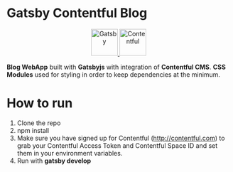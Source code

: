 # Gatsby Contentful Blog

<p align="center">
  <a href="https://www.gatsbyjs.org">
    <img alt="Gatsby" src="https://www.gatsbyjs.org/monogram.svg" width="60" />
  </a>
  <a href="https://www.gatsbyjs.org">
    <img alt="Contentful" src="https://avatars1.githubusercontent.com/u/472182?s=280&v=4" width="60" />
  </a>
</p>

**Blog WebApp** built with **Gatsbyjs** with integration of **Contentful CMS**. **CSS Modules** used for styling in order to keep dependencies at the minimum.

# How to run

1.  Clone the repo
2.  npm install
3.  Make sure you have signed up for Contentful (http://contentful.com) to grab your Contentful Access Token and Contentful Space ID and set them in your environment variables.
4.  Run with **gatsby develop**

